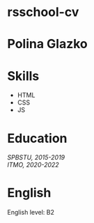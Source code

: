 # rsschool-cv
# Polina Glazko
# Skills
* HTML
* CSS
* JS
# Education
*SPBSTU, 2015-2019*  
*ITMO, 2020-2022*  
# English
English level: B2  
